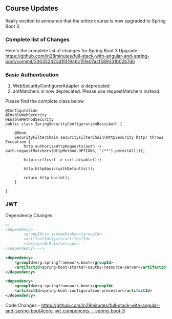 ## Course Updates

Really excited to announce that the entire course is now upgraded to Spring Boot 3

### Complete list of Changes

Here's the complete list of changes for Spring Boot 3 Upgrade - https://github.com/in28minutes/full-stack-with-angular-and-spring-boot/commit/330352423d1f41946c15fe07acf589331b02b7db

### Basic Authentication


1) WebSecurityConfigurerAdapter is deprecated
2) antMatchers is now deprecated. Please use requestMatchers instead.


Please find the complete class below

```
@Configuration
@EnableWebSecurity
@EnableMethodSecurity
public class SpringSecurityConfigurationBasicAuth {

	@Bean
	SecurityFilterChain securityFilterChain(HttpSecurity http) throws Exception {
		http.authorizeHttpRequests(auth -> auth.requestMatchers(HttpMethod.OPTIONS, "/**").permitAll());

		http.csrf(csrf -> csrf.disable());

		http.httpBasic(withDefaults());

		return http.build();
	}

}
```


### JWT

Dependency Changes

```xml
<!--
<dependency>
		<groupId>io.jsonwebtoken</groupId>
		<artifactId>jjwt</artifactId>
		<version>0.9.1</version>
</dependency> -->

<dependency>
	<groupId>org.springframework.boot</groupId>
	<artifactId>spring-boot-starter-oauth2-resource-server</artifactId>
</dependency>

<dependency>
	<groupId>org.springframework.boot</groupId>
	<artifactId>spring-boot-configuration-processor</artifactId>
</dependency>
```

Code Changes - https://github.com/in28minutes/full-stack-with-angular-and-spring-boot#core-jwt-components---spring-boot-3
